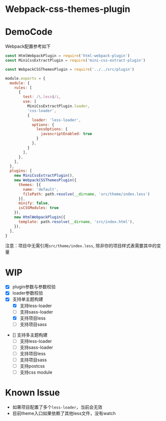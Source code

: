 # Webpack-css-themes-plugin

# DemoCode

Webpack配置参考如下

```js
const HtmlWebpackPlugin = require('html-webpack-plugin')
const MiniCssExtractPlugin = require('mini-css-extract-plugin')

const WebpackCSSThemesPlugin = require('../../src/plugin')

module.exports = {
  module: {
    rules: [
      {
        test: /\.less$/i,
        use: [
          MiniCssExtractPlugin.loader,
          'css-loader',
          {
            loader: 'less-loader',
            options: {
              lessOptions: {
                javascriptEnabled: true
              }
            },
          }
        ],
      },
    ],
  },
  plugins: [
    new MiniCssExtractPlugin(),
    new WebpackCSSThemesPlugin({
      themes: [{
        name: 'default',
        filePath: path.resolve(__dirname, 'src/theme/index.less')
      }],
      minify: false,
      isCSSModules: true
    }),
    new HtmlWebpackPlugin({
      template: path.resolve(__dirname, 'src/index.html'),
    }),
  ],
}
```

注意：项目中无需引用`src/theme/index.less`, 除非你的项目样式表需要其中的变量

# WIP

- [X] plugin参数与参数校验
- [X] loader参数校验
- [X] 支持单主题构建
  - [X] 支持less-loader
  - [ ] 支持sass-loader
  - [X] 支持项目less
  - [ ] 支持项目sass
- [] 支持多主题构建
  - [ ] 支持less-loader
  - [ ] 支持sass-loader
  - [ ] 支持项目less
  - [ ] 支持项目sass
  - [ ] 支持postcss
  - [ ] 支持css module

# Known Issue

- 如果项目配置了多个`less-loader`，当前会无效
- 目前theme入口如果依赖了其他less文件，没有watch